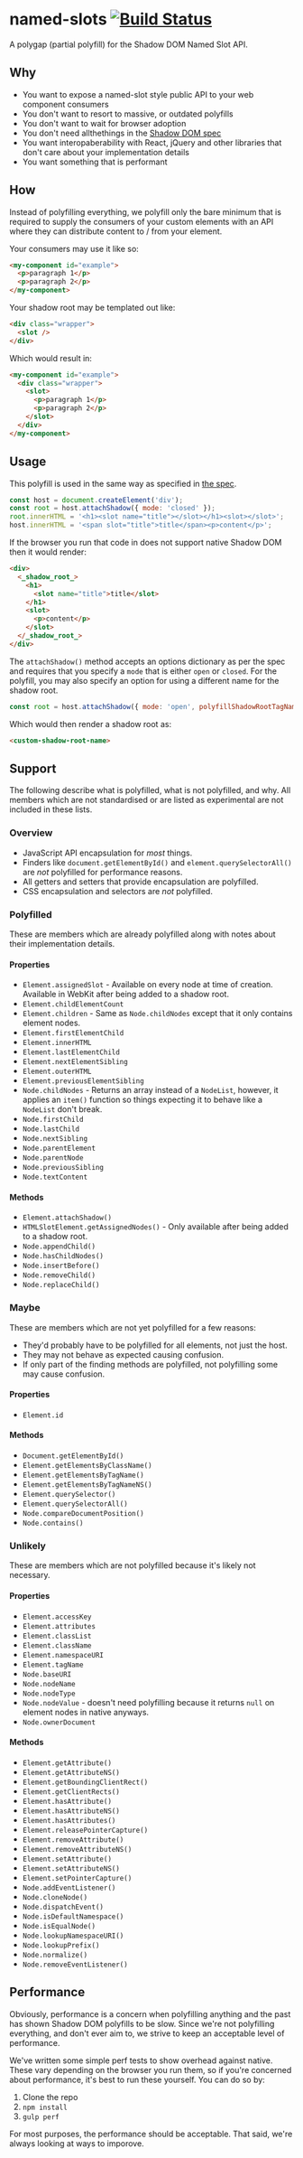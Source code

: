 # named-slots [![Build Status](https://travis-ci.org/skatejs/named-slots.svg?branch=master)](https://travis-ci.org/skatejs/named-slots)

A polygap (partial polyfill) for the Shadow DOM Named Slot API.



## Why

- You want to expose a named-slot style public API to your web component consumers
- You don't want to resort to massive, or outdated polyfills
- You don't want to wait for browser adoption
- You don't need allthethings in the [Shadow DOM spec](http://w3c.github.io/webcomponents/spec/shadow/)
- You want interopaberability with React, jQuery and other libraries that don't care about your implementation details
- You want something that is performant



## How

Instead of polyfilling everything, we polyfill only the bare minimum that is required to supply the consumers of your custom elements with an API where they can distribute content to / from your element.

Your consumers may use it like so:

```html
<my-component id="example">
  <p>paragraph 1</p>
  <p>paragraph 2</p>
</my-component>
```

Your shadow root may be templated out like:

```html
<div class="wrapper">
  <slot />
</div>
```

Which would result in:

```html
<my-component id="example">
  <div class="wrapper">
    <slot>
      <p>paragraph 1</p>
      <p>paragraph 2</p>
    </slot>
  </div>
</my-component>
```



## Usage

This polyfill is used in the same way as specified in [the spec](http://w3c.github.io/webcomponents/spec/shadow/).

```js
const host = document.createElement('div');
const root = host.attachShadow({ mode: 'closed' });
root.innerHTML = '<h1><slot name="title"></slot></h1><slot></slot>';
host.innerHTML = '<span slot="title">title</span><p>content</p>';
```

If the browser you run that code in does not support native Shadow DOM then it would render:

```html
<div>
  <_shadow_root_>
    <h1>
      <slot name="title">title</slot>
    </h1>
    <slot>
      <p>content</p>
    </slot>
  </_shadow_root_>
</div>
```

The `attachShadow()` method accepts an options dictionary as per the spec and requires that you specify a `mode` that is either `open` or `closed`. For the polyfill, you may also specify an option for using a different name for the shadow root.

```js
const root = host.attachShadow({ mode: 'open', polyfillShadowRootTagName: 'custom-shadow-root-name' });
```

Which would then render a shadow root as:

```html
<custom-shadow-root-name>
```



## Support

The following describe what is polyfilled, what is not polyfilled, and why. All members which are not standardised or are listed as experimental are not included in these lists.



### Overview

- JavaScript API encapsulation for *most* things.
- Finders like `document.getElementById()` and `element.querySelectorAll()` are *not* polyfilled for performance reasons.
- All getters and setters that provide encapsulation are polyfilled.
- CSS encapsulation and selectors are *not* polyfilled.



### Polyfilled

These are members which are already polyfilled along with notes about their implementation details.

#### Properties

- `Element.assignedSlot` - Available on every node at time of creation. Available in WebKit after being added to a shadow root.
- `Element.childElementCount`
- `Element.children` - Same as `Node.childNodes` except that it only contains element nodes.
- `Element.firstElementChild`
- `Element.innerHTML`
- `Element.lastElementChild`
- `Element.nextElementSibling`
- `Element.outerHTML`
- `Element.previousElementSibling`
- `Node.childNodes` - Returns an array instead of a `NodeList`, however, it applies an `item()` function so things expecting it to behave like a `NodeList` don't break.
- `Node.firstChild`
- `Node.lastChild`
- `Node.nextSibling`
- `Node.parentElement`
- `Node.parentNode`
- `Node.previousSibling`
- `Node.textContent`

#### Methods

- `Element.attachShadow()`
- `HTMLSlotElement.getAssignedNodes()` - Only available after being added to a shadow root.
- `Node.appendChild()`
- `Node.hasChildNodes()`
- `Node.insertBefore()`
- `Node.removeChild()`
- `Node.replaceChild()`



### Maybe

These are members which are not yet polyfilled for a few reasons:

- They'd probably have to be polyfilled for all elements, not just the host.
- They may not behave as expected causing confusion.
- If only part of the finding methods are polyfilled, not polyfilling some may cause confusion.

#### Properties

- `Element.id`

#### Methods

- `Document.getElementById()`
- `Element.getElementsByClassName()`
- `Element.getElementsByTagName()`
- `Element.getElementsByTagNameNS()`
- `Element.querySelector()`
- `Element.querySelectorAll()`
- `Node.compareDocumentPosition()`
- `Node.contains()`



### Unlikely

These are members which are not polyfilled because it's likely not necessary.

#### Properties

- `Element.accessKey`
- `Element.attributes`
- `Element.classList`
- `Element.className`
- `Element.namespaceURI`
- `Element.tagName`
- `Node.baseURI`
- `Node.nodeName`
- `Node.nodeType`
- `Node.nodeValue` - doesn't need polyfilling because it returns `null` on element nodes in native anyways.
- `Node.ownerDocument`

#### Methods

- `Element.getAttribute()`
- `Element.getAttributeNS()`
- `Element.getBoundingClientRect()`
- `Element.getClientRects()`
- `Element.hasAttribute()`
- `Element.hasAttributeNS()`
- `Element.hasAttributes()`
- `Element.releasePointerCapture()`
- `Element.removeAttribute()`
- `Element.removeAttributeNS()`
- `Element.setAttribute()`
- `Element.setAttributeNS()`
- `Element.setPointerCapture()`
- `Node.addEventListener()`
- `Node.cloneNode()`
- `Node.dispatchEvent()`
- `Node.isDefaultNamespace()`
- `Node.isEqualNode()`
- `Node.lookupNamespaceURI()`
- `Node.lookupPrefix()`
- `Node.normalize()`
- `Node.removeEventListener()`



## Performance

Obviously, performance is a concern when polyfilling anything and the past has shown Shadow DOM polyfills to be slow. Since we're not polyfilling everything, and don't ever aim to, we strive to keep an acceptable level of performance.

We've written some simple perf tests to show overhead against native. These vary depending on the browser you run them, so if you're concerned about performance, it's best to run these yourself. You can do so by:

1. Clone the repo
2. `npm install`
3. `gulp perf`

For most purposes, the performance should be acceptable. That said, we're always looking at ways to imporove.
